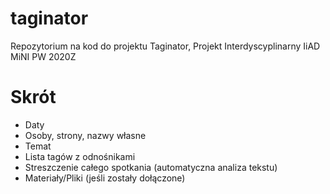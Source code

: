 # taginator
Repozytorium na kod do projektu Taginator, Projekt Interdyscyplinarny IiAD MiNI PW 2020Z

# Skrót
- Daty
- Osoby, strony, nazwy własne
- Temat
- Lista tagów z odnośnikami
- Streszczenie całego spotkania (automatyczna analiza tekstu)
- Materiały/Pliki (jeśli zostały dołączone)

